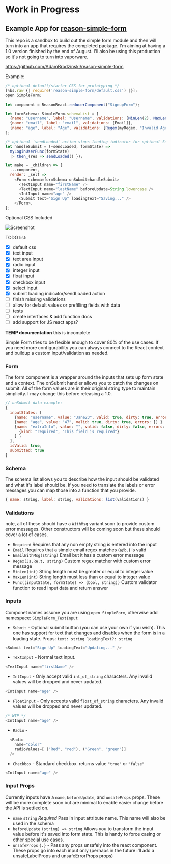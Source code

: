 # Work in Progress

## Example App for [reason-simple-form](https://github.com/AdamBrodzinski/reason-simple-form)

This repo is a sandbox to build out the simple form module and then will turn into an app that requires the completed package. I'm aiming at having a 1.0 version finished by the end of August. I'll also be using this production so it's not going to turn into vaporware.

https://github.com/AdamBrodzinski/reason-simple-form

Example:

```javascript
/* optional default/starter CSS for prototyping */
[%bs.raw {| require('reason-simple-form/default.css') |}];
open SimpleForm;

let component = ReasonReact.reducerComponent("SignupForm");

let formSchema: SimpleForm.schemaList = [
  {name: "username", label: "Username", validations: [MinLen(2), MaxLen(20)]},
  {name: "email", label: "email", validations: [Email]},
  {name: "age", label: "Age", validations: [Regex(myRegex, "Invalid Age")]},
];

/* optional `sendLoaded` action stops loading indicator for optional Submit button */
let handleSubmit = (~sendLoaded, formState) =>
  myLoginUserFunc(formState)
  |> then_(res => sendLoaded() });

let make = _children => {
  ...component,
  render: _self =>
    <Form schema=formSchema onSubmit=handleSubmit>
      <TextInput name="firstName" />
      <TextInput name="lastName" beforeUpdate=String.lowercase />
      <IntInput name="age" />
      <Submit text="Sign Up" loadingText="Saving..." />
    </Form>,
};
```

Optional CSS Included

![Screenshot](https://i.imgur.com/HfuMPdo.png)

TODO list:

- [x] default css
- [x] text input
- [x] text area input
- [x] radio input
- [x] integer input
- [x] float input
- [x] checkbox input
- [x] select input
- [x] submit loading indicator/sendLoaded action
- [ ] finish missing validations
- [ ] allow for default values or prefilling fields with data
- [ ] tests
- [ ] create interfaces & add function docs
- [ ] add support for JS react apps?

**TEMP documentation** this is incomplete

Simple Form tries to be flexible enough to cover 80% of the use cases. If you need more configurability you can always connect to the React context and buildup a custom input/validation as needed.

### Form

The form component is a wrapper around the inputs that sets up form state and a context. The onSubmit handler allows you to catch the changes on submit. All of the form values are in their original string type to maintain simplicity. I may change this before releasing a 1.0.

```javascript
// onSubmit data example:
{
  inputStates: [
    {name: "username", value: "Jane23", valid: true, dirty: true, errors: [] }
    {name: "age", value: "47", valid: true, dirty: true, errors: [] }
    {name: "extraInfo", value: "", valid: false, dirty: false, errors: [
      {kind: "required", "This field is required"}
    ] }
  ],
  isValid: true,
  submitted: true
}
```

### Schema

The schema list allows you to describe how the input should be validated and what it's label should be. If you need to translate the labels or error messages you can map those into a function that you provide.

```javascript
{ name: string, label: string, validations: list(validations) }
```

### Validations

note, all of these should have a `WithMsg` variant soon to provide custom error messages. Other constructors will be coming soon but these should cover a lot of cases.

- `Required` Requires that any non empty string is entered into the input
- `Email` Requires that a simple email regex matches (`a@b.`) is valid
- `EmailWithMsg(string)` Email but it has a custom error message
- `Regex(Js.Re.t, string)` Custom regex matcher with custom error message
- `MinLen(int)` String length must be greater or equal to integer value
- `MaxLen(int)` String length must less than or equal to integer value
- `Func((inputState, formState) => (bool, string))` Custom validator function to read input data and return answer

### Inputs

Componet names assume you are using `open SimpleForm`, otherwise add namespace: `SimpleForm_TextInput`

- `Submit` - Optional submit button (you can use your own if you wish). This one has support for text that changes and disables when the form is in a loading state. Props: `text: string loadingText?: string`

```javascript
<Submit text="Sign Up" loadingText="Updating..." />
```

- `TextInput` - Normal text input.

```javascript
<TextInput name="firstName" />
```

- `IntInput` - Only accept valid `int_of_string` characters. Any invalid values will be dropped and never updated.

```javascript
<IntInput name="age" />
```

- `FloatInput` - Only accepts valid `float_of_string` characters. Any invalid values will be dropped and never updated.

```javascript
/* WIP */
<IntInput name="age" />
```

- `Radio` -

```javascript
  <Radio
    name="color"
    radioValues=[ ("Red", "red"), ("Green", "green")]
  />
```

- `Checkbox` - Standard checkbox. returns value `"true"` or `"false"`

```javascript
<IntInput name="age" />
```

### Input Props

Currently inputs have a `name`, `beforeUpdate`, and `unsafeProps` props. These will be more complete soon but are minimal to enable easier change before the API is settled on.

- `name` `string` _Required_ Pass in input attribute name. This name will also be used in the schema
- `beforeUpdate` `(string) => string` Allows you to transform the input value before it's saved into form state. This is handy to force casing or other special use cases.
- `unsafeProps` `{.}` - Pass any props unsafely into the react component. These props go into each input only (perhaps in the future i'll add a unsafeLabelProps and unsafeErrorProps props)
